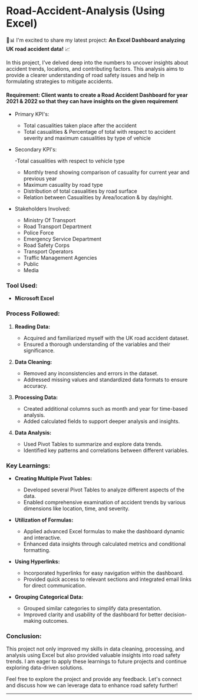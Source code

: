 # Road-Accident-Analysis (Using Excel)

🚗📊 I'm excited to share my latest project: **An Excel Dashboard analyzing UK road accident data!** 📈

In this project, I've delved deep into the numbers to uncover insights about accident trends, locations, and contributing factors. This analysis aims to provide a clearer understanding of road safety issues and help in formulating strategies to mitigate accidents.

 #### Requirement: Client wants to create a Road Accident Dashboard for year 2021 & 2022 so that they can have insights on the given requirement

* Primary KPI's:
  - Total casualities taken place after the accident
  - Total casualities & Percentage of total with respect to accident severity and maximum casualities by type of vehicle 

* Secondary KPI's:
  
  -Total casualities with respect to vehicle type
  - Monthly trend showing comparison of casuality for current year and previous year
  - Maximum casuality by road type
  -  Distribution of total casualities by road surface
  -  Relation between  Casualities by Area/location & by day/night.

* Stakeholders Involved:
  - Ministry Of Transport
  - Road Transport Department
  - Police Force
  - Emergency Service Department
  - Road Safety Corps
  - Transport Operators
  - Traffic Management Agencies
  - Public
  - Media
    
    
### Tool Used:
- **Microsoft Excel**

### Process Followed:

1. **Reading Data:**
   - Acquired and familiarized myself with the UK road accident dataset.
   - Ensured a thorough understanding of the variables and their significance.

2. **Data Cleaning:**
   - Removed any inconsistencies and errors in the dataset.
   - Addressed missing values and standardized data formats to ensure accuracy.

3. **Processing Data:**
   - Created additional columns such as month and year for time-based analysis.
   - Added calculated fields to support deeper analysis and insights.

4. **Data Analysis:**
   - Used Pivot Tables to summarize and explore data trends.
   - Identified key patterns and correlations between different variables.

### Key Learnings:

- **Creating Multiple Pivot Tables:**
  - Developed several Pivot Tables to analyze different aspects of the data.
  - Enabled comprehensive examination of accident trends by various dimensions like location, time, and severity.

- **Utilization of Formulas:**
  - Applied advanced Excel formulas to make the dashboard dynamic and interactive.
  - Enhanced data insights through calculated metrics and conditional formatting.

- **Using Hyperlinks:**
  - Incorporated hyperlinks for easy navigation within the dashboard.
  - Provided quick access to relevant sections and integrated email links for direct communication.

- **Grouping Categorical Data:**
  - Grouped similar categories to simplify data presentation.
  - Improved clarity and usability of the dashboard for better decision-making outcomes.

### Conclusion:

This project not only improved my skills in data cleaning, processing, and analysis using Excel but also provided valuable insights into road safety trends. I am eager to apply these learnings to future projects and continue exploring data-driven solutions.

Feel free to explore the project and provide any feedback. Let's connect and discuss how we can leverage data to enhance road safety further!

---
